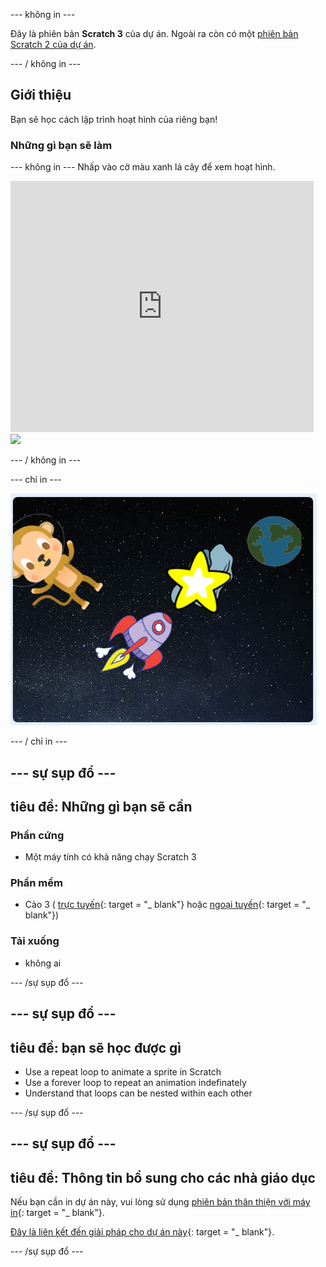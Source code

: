 \--- không in \---

Đây là phiên bản **Scratch 3** của dự án. Ngoài ra còn có một [phiên bản Scratch 2 của dự án](https://projects.raspberrypi.org/en/projects/lost-in-space-scratch2).

\--- / không in \---

## Giới thiệu

Bạn sẽ học cách lập trình hoạt hình của riêng bạn!

### Những gì bạn sẽ làm

\--- không in \--- Nhấp vào cờ màu xanh lá cây để xem hoạt hình.

<div class="scratch-preview">
  <iframe allowtransparency="true" width="485" height="402" src="https://scratch.mit.edu/projects/embed/276873231/?autostart=false" frameborder="0" scrolling="no"></iframe>
  <img src="images/space-final.png">
</div>

\--- / không in \---

\--- chỉ in \---

![Hoàn thành dự án](images/showcase_static.png)

\--- / chỉ in \---

## \--- sự sụp đổ \---

## tiêu đề: Những gì bạn sẽ cần

### Phần cứng

- Một máy tính có khả năng chạy Scratch 3

### Phần mềm

- Cào 3 ( [trực tuyến](http://rpf.io/scratchon){: target = "_ blank"} hoặc [ngoại tuyến](http://rpf.io/scratchoff){: target = "_ blank"})

### Tải xuống

- không ai

\--- /sự sụp đổ \---

## \--- sự sụp đổ \---

## tiêu đề: bạn sẽ học được gì

- Use a repeat loop to animate a sprite in Scratch
- Use a forever loop to repeat an animation indefinately
- Understand that loops can be nested within each other

\--- /sự sụp đổ \---

## \--- sự sụp đổ \---

## tiêu đề: Thông tin bổ sung cho các nhà giáo dục

Nếu bạn cần in dự án này, vui lòng sử dụng [phiên bản thân thiện với máy in](https://projects.raspberrypi.org/en/projects/lost-in-space/print){: target = "_ blank"}.

[Đây là liên kết đến giải pháp cho dự án này](http://rpf.io/p/en/lost-in-space-get){: target = "_ blank"}.

\--- /sự sụp đổ \---
